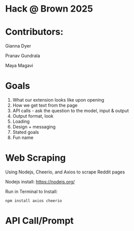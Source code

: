 # Hack @ Brown 2025

# Contributors:

Gianna Dyer

Pranav Gundrala

Maya Magavi

# Goals

1. What our extension looks like upon opening
2. How we get text from the page
3. API calls - ask the question to the model, input & output
4. Output format, look
5. Loading
6. Design + messaging
7. Stated goals
8. Fun name

# Web Scraping

Using Nodejs, Cheerio, and Axios to scrape Reddit pages

Nodejs install: https://nodejs.org/

Run in Terminal to Install: 

```
npm install axios cheerio
```

# API Call/Prompt

